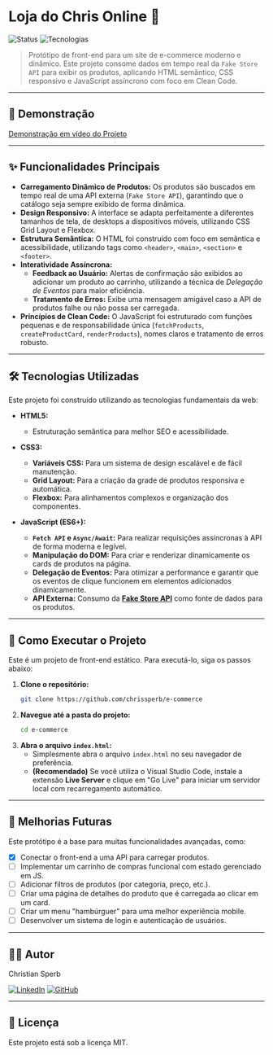 # Loja do Chris Online 🛒

![Status](https://img.shields.io/badge/status-dinâmico%20com%20api-brightgreen)
![Tecnologias](https://img.shields.io/badge/tecnologias-HTML%20%7C%20CSS%20%7C%20JS%20(API)-blue)

> Protótipo de front-end para um site de e-commerce moderno e dinâmico. Este projeto consome dados em tempo real da `Fake Store API` para exibir os produtos, aplicando HTML semântico, CSS responsivo e JavaScript assíncrono com foco em Clean Code.

---

## 📸 Demonstração

[Demonstração em vídeo do Projeto](https://youtu.be/HltQ2RSjPek)

---

## ✨ Funcionalidades Principais

* **Carregamento Dinâmico de Produtos:** Os produtos são buscados em tempo real de uma API externa (`Fake Store API`), garantindo que o catálogo seja sempre exibido de forma dinâmica.
* **Design Responsivo:** A interface se adapta perfeitamente a diferentes tamanhos de tela, de desktops a dispositivos móveis, utilizando CSS Grid Layout e Flexbox.
* **Estrutura Semântica:** O HTML foi construído com foco em semântica e acessibilidade, utilizando tags como `<header>`, `<main>`, `<section>` e `<footer>`.
* **Interatividade Assíncrona:**
    * **Feedback ao Usuário:** Alertas de confirmação são exibidos ao adicionar um produto ao carrinho, utilizando a técnica de *Delegação de Eventos* para maior eficiência.
    * **Tratamento de Erros:** Exibe uma mensagem amigável caso a API de produtos falhe ou não possa ser carregada.
* **Princípios de Clean Code:** O JavaScript foi estruturado com funções pequenas e de responsabilidade única (`fetchProducts`, `createProductCard`, `renderProducts`), nomes claros e tratamento de erros robusto.

---

## 🛠️ Tecnologias Utilizadas

Este projeto foi construído utilizando as tecnologias fundamentais da web:

* **HTML5:**
    * Estruturação semântica para melhor SEO e acessibilidade.

* **CSS3:**
    * **Variáveis CSS:** Para um sistema de design escalável e de fácil manutenção.
    * **Grid Layout:** Para a criação da grade de produtos responsiva e automática.
    * **Flexbox:** Para alinhamentos complexos e organização dos componentes.

* **JavaScript (ES6+):**
    * **`Fetch API` e `Async/Await`:** Para realizar requisições assíncronas à API de forma moderna e legível.
    * **Manipulação do DOM:** Para criar e renderizar dinamicamente os cards de produtos na página.
    * **Delegação de Eventos:** Para otimizar a performance e garantir que os eventos de clique funcionem em elementos adicionados dinamicamente.
    * **API Externa:** Consumo da **[Fake Store API](https://fakestoreapi.com/)** como fonte de dados para os produtos.

---

## 🚀 Como Executar o Projeto

Este é um projeto de front-end estático. Para executá-lo, siga os passos abaixo:

1.  **Clone o repositório:**
    ```bash
    git clone https://github.com/chrissperb/e-commerce
    ```
2.  **Navegue até a pasta do projeto:**
    ```bash
    cd e-commerce
    ```
3.  **Abra o arquivo `index.html`:**
    * Simplesmente abra o arquivo `index.html` no seu navegador de preferência.
    * **(Recomendado)** Se você utiliza o Visual Studio Code, instale a extensão **Live Server** e clique em "Go Live" para iniciar um servidor local com recarregamento automático.

---
## 🔮 Melhorias Futuras

Este protótipo é a base para muitas funcionalidades avançadas, como:

* [x] Conectar o front-end a uma API para carregar produtos.
* [ ] Implementar um carrinho de compras funcional com estado gerenciado em JS.
* [ ] Adicionar filtros de produtos (por categoria, preço, etc.).
* [ ] Criar uma página de detalhes do produto que é carregada ao clicar em um card.
* [ ] Criar um menu "hambúrguer" para uma melhor experiência mobile.
* [ ] Desenvolver um sistema de login e autenticação de usuários.

---

## 👨‍💻 Autor

Christian Sperb

[![LinkedIn](https://img.shields.io/badge/LinkedIn-0077B5?style=for-the-badge&logo=linkedin&logoColor=white)](https://www.linkedin.com/in/chrissperb/)
[![GitHub](https://img.shields.io/badge/GitHub-181717?style=for-the-badge&logo=github&logoColor=white)](https://github.com/chrissperb)

---

## 📄 Licença

Este projeto está sob a licença MIT.